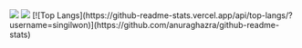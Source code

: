 <img src="https://capsule-render.vercel.app/api?type=waving&color=BDBDC8&height=150&section=header" />
<img src="https://capsule-render.vercel.app/api?type=waving&color=BDBDC8&height=150&section=footer" />
[![Top Langs](https://github-readme-stats.vercel.app/api/top-langs/?username=singilwon)](https://github.com/anuraghazra/github-readme-stats)
